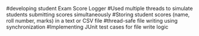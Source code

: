 #developing student Exam Score Logger
#Used multiple threads to simulate students submitting scores simultaneously
#Storing student scores (name, roll number, marks) in a text or CSV file
#thread-safe file writing using synchronization
#Implementing JUnit test cases for file write logic 
